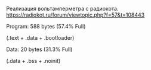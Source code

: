 Реализация вольтамперметра с радиокота.
https://radiokot.ru/forum/viewtopic.php?f=57&t=108443

Program:     588 bytes (57.4% Full)

(.text + .data + .bootloader)


Data:         20 bytes (31.3% Full)

(.data + .bss + .noinit)